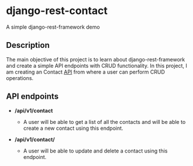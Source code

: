 ﻿# django-rest-contact
 
 A simple django-rest-framework demo
 
 ## Description
 
 The main objective of this project is to learn about django-rest-framework and create a simple API endpoints with CRUD functionality. In this project, I am creating an Contact [API](https://github.com/milton120/django-rest-contact/tree/master/contact/api) from where a user can perform CRUD operations.
 
 ## API endpoints
 
 - **/api/v1/contact**
   - A user will be able to get a list of all the contacts and will be able to
create a new contact using this endpoint.

- **/api/v1/contact/<id>**
    - A user will be able to update and delete a contact using this
endpoint.
